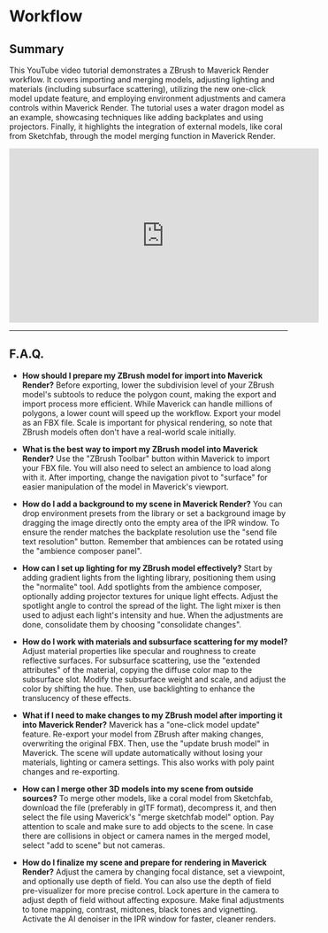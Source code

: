 # Workflow

## Summary

This YouTube video tutorial demonstrates a ZBrush to Maverick Render workflow. It covers importing and merging models, adjusting lighting and materials (including subsurface scattering), utilizing the new one-click model update feature, and employing environment adjustments and camera controls within Maverick Render. The tutorial uses a water dragon model as an example, showcasing techniques like adding backplates and using projectors. Finally, it highlights the integration of external models, like coral from Sketchfab, through the model merging function in Maverick Render.

<iframe width="560" height="315" src="https://www.youtube.com/embed/Xc6x9bqqPiM?si=GqDSwLSwf_3Z52Bm" title="YouTube video player" frameborder="0" allow="accelerometer; autoplay; clipboard-write; encrypted-media; gyroscope; picture-in-picture; web-share" referrerpolicy="strict-origin-when-cross-origin" allowfullscreen></iframe>

---

## F.A.Q.

- **How should I prepare my ZBrush model for import into Maverick Render?**
Before exporting, lower the subdivision level of your ZBrush model's subtools to reduce the polygon count, making the export and import process more efficient. While Maverick can handle millions of polygons, a lower count will speed up the workflow. Export your model as an FBX file. Scale is important for physical rendering, so note that ZBrush models often don't have a real-world scale initially.

- **What is the best way to import my ZBrush model into Maverick Render?**
Use the "ZBrush Toolbar" button within Maverick to import your FBX file. You will also need to select an ambience to load along with it. After importing, change the navigation pivot to "surface" for easier manipulation of the model in Maverick's viewport.

- **How do I add a background to my scene in Maverick Render?**
You can drop environment presets from the library or set a background image by dragging the image directly onto the empty area of the IPR window. To ensure the render matches the backplate resolution use the "send file text resolution" button. Remember that ambiences can be rotated using the "ambience composer panel".

- **How can I set up lighting for my ZBrush model effectively?**
Start by adding gradient lights from the lighting library, positioning them using the "normalite" tool. Add spotlights from the ambience composer, optionally adding projector textures for unique light effects. Adjust the spotlight angle to control the spread of the light. The light mixer is then used to adjust each light's intensity and hue. When the adjustments are done, consolidate them by choosing "consolidate changes".

- **How do I work with materials and subsurface scattering for my model?**
Adjust material properties like specular and roughness to create reflective surfaces. For subsurface scattering, use the "extended attributes" of the material, copying the diffuse color map to the subsurface slot. Modify the subsurface weight and scale, and adjust the color by shifting the hue. Then, use backlighting to enhance the translucency of these effects.

- **What if I need to make changes to my ZBrush model after importing it into Maverick Render?**
Maverick has a "one-click model update" feature. Re-export your model from ZBrush after making changes, overwriting the original FBX. Then, use the "update brush model" in Maverick. The scene will update automatically without losing your materials, lighting or camera settings. This also works with poly paint changes and re-exporting.

- **How can I merge other 3D models into my scene from outside sources?**
To merge other models, like a coral model from Sketchfab, download the file (preferably in glTF format), decompress it, and then select the file using Maverick's "merge sketchfab model" option. Pay attention to scale and make sure to add objects to the scene. In case there are collisions in object or camera names in the merged model, select "add to scene" but not cameras.

- **How do I finalize my scene and prepare for rendering in Maverick Render?**
Adjust the camera by changing focal distance, set a viewpoint, and optionally use depth of field. You can also use the depth of field pre-visualizer for more precise control. Lock aperture in the camera to adjust depth of field without affecting exposure. Make final adjustments to tone mapping, contrast, midtones, black tones and vignetting. Activate the AI denoiser in the IPR window for faster, cleaner renders.